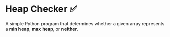 # Heap Checker ✅

A simple Python program that determines whether a given array represents a **min heap**, **max heap**, or **neither**.
